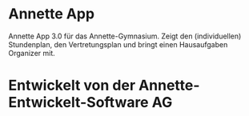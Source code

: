 # Annette App
Annette App 3.0 für das Annette-Gymnasium. Zeigt den (individuellen) Stundenplan, den Vertretungsplan und bringt einen Hausaufgaben Organizer mit.

# Entwickelt von der Annette-Entwickelt-Software AG

